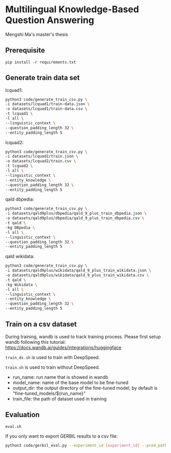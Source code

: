 # Multilingual Knowledge-Based Question Answering

Mengshi Ma's master's thesis

## Prerequisite

`pip install -r requirements.txt`

<!-- install huggingface from source? -->

## Generate train data set

lcquad1:
```bash
python3 code/generate_train_csv.py \
-i datasets/lcquad1/train-data.json \
-o datasets/lcquad1/train-data.csv \
-t lcquad1 \
-l all \
--linguistic_context \
--question_padding_length 32 \
--entity_padding_length 5
```

lcquad2:
```bash
python3 code/generate_train_csv.py \
-i datasets/lcquad2/train.json \
-o datasets/lcquad2/train.csv \
-t lcquad2 \
-l all \
--linguistic_context \
--entity_knowledge \
--question_padding_length 32 \
--entity_padding_length 5
```

qald dbpedia:
```bash
python3 code/generate_train_csv.py \
-i datasets/qald9plus/dbpedia/qald_9_plus_train_dbpedia.json \
-o datasets/qald9plus/dbpedia/qald_9_plus_train_dbpedia.csv \
-t qald \
-kg DBpedia \
-l all \
--linguistic_context \
--question_padding_length 32 \
--entity_padding_length 5
```

qald wikidata:
```bash
python3 code/generate_train_csv.py \
-i datasets/qald9plus/wikidata/qald_9_plus_train_wikidata.json \
-o datasets/qald9plus/wikidata/qald_9_plus_train_wikidata.csv \
-t qald \
-kg Wikidata \
-l all \
--linguistic_context \
--entity_knowledge \
--question_padding_length 32 \
--entity_padding_length 5
```

## Train on a csv dataset

During training, wandb is used to track training process. 
Please first setup wandb following this tutorial: https://docs.wandb.ai/guides/integrations/huggingface

`train_ds.sh` is used to train with DeepSpeed.

`train.sh` is used to train without DeepSpeed.


- run_name: run name that is showed in wandb
- model_name: name of the base model to be fine-tuned
- output_dir: the output directory of the fine-tuned model, by default is "fine-tuned_models/${run_name}"
- train_file: the path of dataset used in training


## Evaluation

`eval.sh`

If you only want to export GERBIL results to a csv file:
```bash
python3 code/gerbil_eval.py --experiment_id [experiment_id] --pred_path [path_for_output]
```
